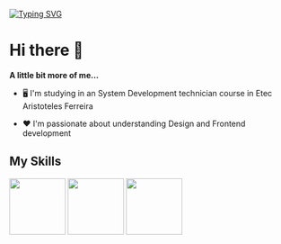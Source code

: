 [![Typing SVG](https://readme-typing-svg.herokuapp.com?font=Monoscape&color=%23F71D4F&size=26&center=true&vCenter=true&lines=%E2%9C%A8+Welcome+to+my+github+%E2%9C%A8)](https://git.io/typing-svg)

# Hi there 👋

**A little bit more of me...**

- 🖥️ I'm studying in an System Development technician course in Etec Aristoteles Ferreira

- ❤️ I'm passionate about understanding Design and Frontend development

## My Skills

<img src="https://github.com/AlissonForbidden/AlissonForbidden/blob/main/img/html5.svg" width="100" height="100"> <img src="https://github.com/AlissonForbidden/AlissonForbidden/blob/main/img/css3.svg" width="100" height="100"> <img src="https://github.com/AlissonForbidden/AlissonForbidden/blob/main/img/javascript.svg" width="100" height="100">
